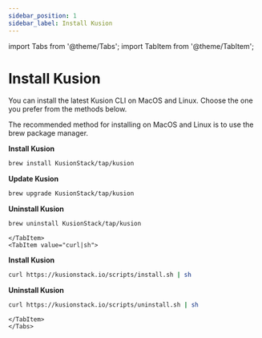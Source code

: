 ```yaml
---
sidebar_position: 1
sidebar_label: Install Kusion
---
```

import Tabs from '@theme/Tabs';
import TabItem from '@theme/TabItem';

# Install Kusion

You can install the latest Kusion CLI on MacOS and Linux. Choose the one you prefer from the methods below.

<Tabs>
<TabItem value="Homebrew" >

The recommended method for installing on MacOS and Linux is to use the brew package manager.

**Install Kusion**

```bash
brew install KusionStack/tap/kusion
```

**Update Kusion**

```bash
brew upgrade KusionStack/tap/kusion
```

**Uninstall Kusion**

```bash
brew uninstall KusionStack/tap/kusion
```

```mdx-code-block
</TabItem>
<TabItem value="curl|sh">
```

**Install Kusion**

```bash
curl https://kusionstack.io/scripts/install.sh | sh
```

**Uninstall Kusion**

```bash
curl https://kusionstack.io/scripts/uninstall.sh | sh
```

```mdx-code-block
</TabItem>
</Tabs>
```
